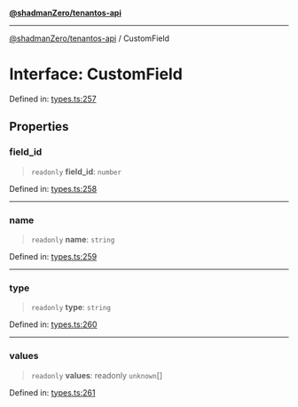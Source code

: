 [**@shadmanZero/tenantos-api**](../README.md)

***

[@shadmanZero/tenantos-api](../globals.md) / CustomField

# Interface: CustomField

Defined in: [types.ts:257](https://github.com/shadmanZero/tenantos-api/blob/1519ecac4035082956b06ca1cf266b8ad4cc7904/src/types.ts#L257)

## Properties

### field\_id

> `readonly` **field\_id**: `number`

Defined in: [types.ts:258](https://github.com/shadmanZero/tenantos-api/blob/1519ecac4035082956b06ca1cf266b8ad4cc7904/src/types.ts#L258)

***

### name

> `readonly` **name**: `string`

Defined in: [types.ts:259](https://github.com/shadmanZero/tenantos-api/blob/1519ecac4035082956b06ca1cf266b8ad4cc7904/src/types.ts#L259)

***

### type

> `readonly` **type**: `string`

Defined in: [types.ts:260](https://github.com/shadmanZero/tenantos-api/blob/1519ecac4035082956b06ca1cf266b8ad4cc7904/src/types.ts#L260)

***

### values

> `readonly` **values**: readonly `unknown`[]

Defined in: [types.ts:261](https://github.com/shadmanZero/tenantos-api/blob/1519ecac4035082956b06ca1cf266b8ad4cc7904/src/types.ts#L261)
